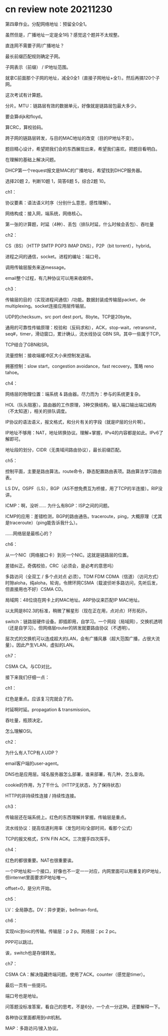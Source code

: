 # cn review note 20211230

第四章作业。分配网络地址：预留全0全1。

虽然但是，广播地址一定是全1吗？感觉这个题并不太规整。

直连网不需要子网/广播地址？

最长前缀匹配规则确定子网。

子网表示（前缀） / IP地址范围。

就拿C前面那个子网的地址，减全0全1（直接子网地址+全1）。然后再搞120个子网。



这次考试有计算题。

分片。MTU：链路层有效的数据单元，好像就是链路层包最大多少。

要会算dijk和floyd。

算CRC，算校验码。



跨子网的链路层转发，与目的MAC地址的改变（目的IP地址不变）。



题目精心设计，希望把我们会的东西展现出来，希望我们喜欢。把题目看明白。

在理解的基础上解决问题。



DHCP第一个request报文是MAC的广播地址，希望找到DHCP服务器。



选择20题 2，判断10题 1，简答6题 5，综合2题 10。



ch1：

协议要素：语法语义时序（分别什么意思，感性理解）。

网络构成：接入网，端系统，网络核心。

第一张的计算题，时延（4种）、丢包（排队时延，什么时候会丢包）、吞吐量

ch2：

CS（BS）（HTTP SMTP POP3 IMAP DNS），P2P（bit torrent），hybrid。

进程之间的通信，socket。进程的编址：端口号。

调用传输层服务来送message。

email整个过程，有几种协议可以用来收邮件。

ch3：

传输层的目的（实现进程间通信）/功能。数据封装成传输层packet，de multiplexing。socket连接应用层传输层。

UDP的checksum，src port dest port。8byte。TCP是20byte。

通用的可靠性传输原理：校验和（反码求和），ACK，stop-wait，retransmit，seq#，timer，滑动窗口，累计确认，流水线协议 GBN SR。其中一些属于TCP。

TCP结合了GBN和SR。

流量控制：接收端缓冲区大小来控制发送端。

拥塞控制：slow start，congestion avoidance，fast recovery。策略 reno tahoe。

ch4：

网络层的物理位置：端系统 & 路由器。尽力而为：参与的系统更复杂。

HOL（队头阻塞）。路由器的工作原理，3种交换结构，输入端口输出端口结构（不太知道），相关的排队调度。

IP协议的语法语义，报文格式，和分片有关的字段（就是IP层的分片啊）。

IP地址不够用：NAT，地址转换协议。理解+掌握，IPv4的内容都是如此。IPv6了解即可。

地址段的划分，CIDR（无类域间路由协议），最长前缀匹配。

ch5：

控制平面，主要是路由算法。route命令，静态配置路由表项。路由算法学习路由表。

LS DV。OSPF（LS），BGP（AS不想免费互为桥接，用了TCP的半连接）。RIP没讲。

ICMP：啊，没听…… 为什么有BGP：ISP之间的问题。

ICMP的应用：差错检测，BGP的路由通告。traceroute，ping，大概原理（尤其是traceroute）（ping能告诉我什么）。

……网络层是最核心的？

ch6：

从一个NIC（网络接口卡）到另一个NIC。这就是链路层的位置。

差错纠正。奇偶校验，CRC（必须会，是必考的意思吗）

多路访问（全双工 / 多个点对点 必须）。TDM FDM CDMA（信道）（访问方式）时隙aloha，纯aloha，轮询，令牌环网CSMA（载波侦听多路访问，先听后发，但直接用也不好）CSMA CD。

局域网：48位烧在网卡上的MAC地址。ARP协议来匹配IP MAC地址。

以太网是802.3的标准，稍微了解星形（现在正在用，点对点）环形拓扑。

switch：链路层硬件设备。即插即用，自学习。一个网段（局域网），交换机透明（还是自学习）。但网络层router的转发就要路由协议（不透明）。

层次式的交换机可以连成超大的LAN，会有广播风暴（超大范围广播，占很大流量）。因此产生VLAN，虚拟的LAN。

ch7：

CSMA CA。与CD对比。



接下来我们仔细一点：

ch1：

红色是重点。应该复习完就会了的。

时延啊时延。propagation & transmission。

吞吐量，瓶颈决定。

怎么理解OSI。

ch2：

为什么有人TCP有人UDP？

email客户端的user-agent。

DNS也是应用层。域名服务器怎么部署，谁来部署，有几种，怎么查询。

cookie的作用，为了干什么（HTTP无状态，为了保持状态）

HTTP的非持续性连接 / 持续性连接。

ch3：

传输层还在端系统上。红色的东西理解并掌握。传输层是重点。

流水线协议：提高信道利用率（发包时间/全部时间，看那个公式）

TCP的报文格式，SYN FIN ACK。三次握手四次挥手。

ch4：

红色的都很重要。NAT也很重要诶。

一个IP地址和一个接口，好像也不一定一一对应，内网里面可以用重复的IP地址，但internet里面要求IP地址唯一。

offset=0，是分片开始。

ch5：

LV：全局静态。DV：异步更新，bellman-ford。

ch6：

实现nic到nic的传输。传输层：p 2 p。网络层：pc 2 pc。

PPP可以跳过。

诶，switch也是存储转发。

ch7：

CSMA CA：解决隐藏终端问题。使用了ACK。counter（感觉是timer）。



最后一页有一些提问。

端口号也是地址。

问答题没标准答案，看自己的思考。不是6分，一个点一分这种。还要解释一下。

各种协议里面都用到rdt机制。

MAP：多路访问/接入协议。









